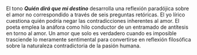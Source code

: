El tono ***Quién dirá que mi destino*** desarrolla una reflexión paradójica sobre el amor no correspondido a través de seis preguntas retóricas. El yo lírico cuestiona quién podría negar las contradicciones inherentes al amor. El poeta emplea la anáfora como hilo conductor de un entramado de antítesis en torno al amor. Un amor que solo es verdadero cuando es imposible trasciende lo meramente sentimental para convertirse en reflexión filosófica sobre la naturaleza contradictoria de la pasión humana.
